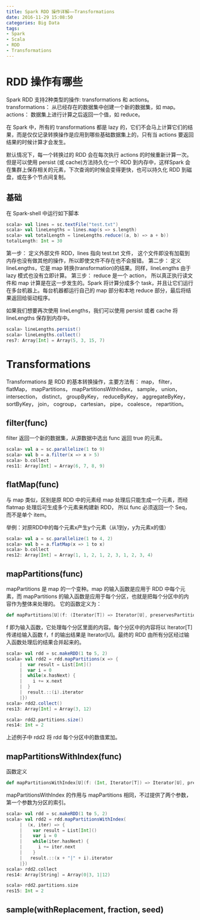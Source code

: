 ```yaml
---
title: Spark RDD 操作详解——Transformations
date: 2016-11-29 15:08:50
categories: Big Data
tags:
- Spark
- Scala
- RDD
- Transformations
---
```


# RDD 操作有哪些

Spark RDD 支持2种类型的操作: transformations 和 actions。transformations： 从已经存在的数据集中创建一个新的数据集，如 map。actions： 数据集上进行计算之后返回一个值，如 reduce。

在 Spark 中，所有的 transformations 都是 lazy 的，它们不会马上计算它们的结果，而是仅仅记录转换操作是应用到哪些基础数据集上的，只有当 actions 要返回结果的时候计算才会发生。
<!-- more -->
默认情况下，每一个转换过的 RDD 会在每次执行 actions 的时候重新计算一次。但是可以使用 persist (或 cache)方法持久化一个 RDD 到内存中，这样Spark 会在集群上保存相关的元素，下次查询的时候会变得更快，也可以持久化 RDD 到磁盘，或在多个节点间复制。

## 基础

在 Spark-shell 中运行如下脚本

```scala
scala> val lines = sc.textFile("test.txt")
scala> val lineLengths = lines.map(s => s.length)
scala> val totalLength = lineLengths.reduce((a, b) => a + b))
totalLength: Int = 30
```

第一步： 定义外部文件 RDD，lines 指向 test.txt 文件， 这个文件即没有加载到内存也没有做其他的操作，所以即使文件不存在也不会报错。
第二步： 定义 lineLengths，它是 map 转换(transformation)的结果。同样，lineLengths 由于 lazy 模式也没有立即计算。
第三步： reduce 是一个 action， 所以真正执行读文件和 map 计算是在这一步发生的。Spark 将计算分成多个 task，并且让它们运行在多台机器上。每台机器都运行自己的 map 部分和本地 reduce 部分，最后将结果返回给驱动程序。

如果我们想要再次使用 lineLengths，我们可以使用 persist 或者 cache 将 lineLengths 保存到内存中。

```scala
scala> lineLengths.persist()
scala> lineLengths.collect()
res7: Array[Int] = Array(5, 3, 15, 7)
```

# Transformations

Transformations 是 RDD 的基本转换操作，主要方法有： map， filter， flatMap， mapPartitions， mapPartitionsWithIndex， sample， union， intersection， distinct， groupByKey， reduceByKey， aggregateByKey， sortByKey， join， cogroup， cartesian， pipe， coalesce， repartition。

## filter(func)

filter 返回一个新的数据集，从源数据中选出 func 返回 true 的元素。

```scala
scala> val a = sc.parallelize(1 to 9)
scala> val b = a.filter(x => x > 5)
scala> b.collect
res11: Array[Int] = Array(6, 7, 8, 9)
```

## flatMap(func)

与 map 类似，区别是原 RDD 中的元素经 map 处理后只能生成一个元素，而经 flatmap 处理后可生成多个元素来构建新 RDD， 所以 func 必须返回一个 Seq，而不是单个 item。

举例：对原RDD中的每个元素x产生y个元素（从1到y，y为元素x的值）

```scala
scala> val a = sc.parallelize(1 to 4, 2)
scala> val b = a.flatMap(x => 1 to x)
scala> b.collect
res12: Array[Int] = Array(1, 1, 2, 1, 2, 3, 1, 2, 3, 4)
```
## mapPartitions(func)

mapPartitions 是 map 的一个变种。map 的输入函数是应用于 RDD 中每个元素，而 mapPartitions 的输入函数是应用于每个分区，也就是把每个分区中的内容作为整体来处理的。 
它的函数定义为：

```scala
def mapPartitions[U](f: (Iterator[T]) => Iterator[U], preservesPartitioning: Boolean = false)(implicit arg0: ClassTag[U]): RDD[U]
```
f 即为输入函数，它处理每个分区里面的内容。每个分区中的内容将以 Iterator[T] 传递给输入函数 f，f 的输出结果是 Iterator[U]。最终的 RDD 由所有分区经过输入函数处理后的结果合并起来的。

```scala
scala> val rdd = sc.makeRDD(1 to 5, 2)
scala> val rdd2 = rdd.mapPartitions(x => {
     | 	var result = List[Int]()
     | 	var i = 0
     | 	while(x.hasNext) {
     | 	  i += x.next
     | 	}
     | 	result.::(i).iterator
     |})
scala> rdd2.collect()
res13: Array[Int] = Array(3, 12)

scala> rdd2.partitions.size()
res14: Int = 2
```

上述例子中 rdd2 将 rdd 每个分区中的数值累加。

## mapPartitionsWithIndex(func)

函数定义

```scala
def mapPartitionsWithIndex[U](f: (Int, Iterator[T]) => Iterator[U], preservesPartitioning: Boolean = false)(implicit arg0: ClassTag[U]): RDD[U]
```

mapPartitionsWithIndex 的作用与 mapPartitions 相同，不过提供了两个参数，第一个参数为分区的索引。

```scala
scala> val rdd = sc.makeRDD(1 to 5, 2)
scala> val rdd2 = rdd.mapPartitionsWithIndex(
     | 	(x, iter) => {
     | 	  var result = List[Int]()
     | 	  var i = 0
     |    while(iter.hasNext) {
     | 	    i += iter.next
     |    }
     |   result.::(x + "|" + i).iterator
     |})
scala> rdd2.collect
res14: Array[String] = Array(0|3, 1|12)

scala> rdd2.partitions.size
res15: Int = 2
```

## sample(withReplacement, fraction, seed)

